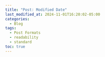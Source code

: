 ```yaml
---
title: "Post: Modified Date"
last_modified_at: 2024-11-01T16:20:02-05:00
categories:
  - Blog
tags:
  - Post Formats
  - readability
  - standard
toc: true
---
```

